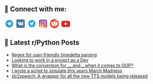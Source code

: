 ## 🔎 Connect with me:
[<img src="https://github.com/bullbesh/bullbesh/blob/main/images/Telegram.png" width="32" height="32" />](https://t.me/bullbesh)
[<img src="https://github.com/bullbesh/bullbesh/blob/main/images/VK.png" width="32" height="32" />](https://vk.com/bullbesh)
[<img src="https://github.com/bullbesh/bullbesh/blob/main/images/Twitter.png" width="32" height="32" />](https://twitter.com/bullbesh1)
[<img src="https://github.com/bullbesh/bullbesh/blob/main/images/Instagram.png" width="32" height="32" />](https://www.instagram.com/bullbesh)
[<img src="https://github.com/bullbesh/bullbesh/blob/main/images/Reddit.png" width="32" height="32" />](https://www.reddit.com/user/bullbesh)
[<img src="https://github.com/bullbesh/bullbesh/blob/main/images/YouTube.png" width="32" height="32" />](https://www.youtube.com/channel/UCtfjRs6uzgq5mfm8S06WTcg)

## 📕 Latest r/Python Posts
<!-- BLOG-POST-LIST:START -->
- [Regex for user-friendly timedelta parsing](https://www.reddit.com/r/Python/comments/1je0ely/regex_for_userfriendly_timedelta_parsing/)
- [Looking to work in a project as a Dev](https://www.reddit.com/r/Python/comments/1je0am0/looking_to_work_in_a_project_as_a_dev/)
- [What is the convention for __ and _ when it comes to OOP?](https://www.reddit.com/r/Python/comments/1jdtab6/what_is_the_convention_for_and_when_it_comes_to/)
- [I wrote a script to simulate this years March Madness](https://www.reddit.com/r/Python/comments/1jdsi9u/i_wrote_a_script_to_simulate_this_years_march/)
- [str2speech: A wrapper for all the new TTS models being released](https://www.reddit.com/r/Python/comments/1jdrvwy/str2speech_a_wrapper_for_all_the_new_tts_models/)
<!-- BLOG-POST-LIST:END -->

